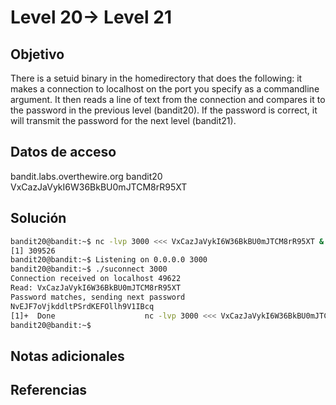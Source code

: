 
# Level 20→ Level 21

## Objetivo
There is a setuid binary in the homedirectory that does the following: it makes a connection to localhost on the port you specify as a commandline argument. It then reads a line of text from the connection and compares it to the password in the previous level (bandit20). If the password is correct, it will transmit the password for the next level (bandit21).
## Datos de acceso
bandit.labs.overthewire.org
bandit20
VxCazJaVykI6W36BkBU0mJTCM8rR95XT

## Solución
```bash
bandit20@bandit:~$ nc -lvp 3000 <<< VxCazJaVykI6W36BkBU0mJTCM8rR95XT &
[1] 309526
bandit20@bandit:~$ Listening on 0.0.0.0 3000
bandit20@bandit:~$ ./suconnect 3000
Connection received on localhost 49622
Read: VxCazJaVykI6W36BkBU0mJTCM8rR95XT
Password matches, sending next password
NvEJF7oVjkddltPSrdKEFOllh9V1IBcq
[1]+  Done                    nc -lvp 3000 <<< VxCazJaVykI6W36BkBU0mJTCM8rR95XT
bandit20@bandit:~$ 
```


## Notas adicionales

## Referencias
